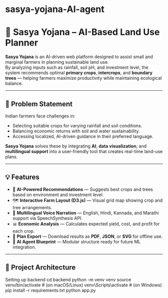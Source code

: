 # sasya-yojana-AI-agent
# 🌿 Sasya Yojana – AI-Based Land Use Planner

**Sasya Yojana** is an AI-driven web platform designed to assist small and marginal farmers in planning sustainable land use.  
By analyzing inputs such as rainfall, soil pH, and investment level, the system recommends optimal **primary crops**, **intercrops**, and **boundary trees** — helping farmers maximize productivity while maintaining ecological balance.

---

## 🚜 Problem Statement

Indian farmers face challenges in:
- Selecting suitable crops for varying rainfall and soil conditions.  
- Balancing economic returns with soil and water sustainability.  
- Accessing localized, AI-driven guidance in their preferred language.  

**Sasya Yojana** solves these by integrating **AI**, **data visualization**, and **multilingual support** into a user-friendly tool that creates real-time land-use plans.

---

## 💡 Features

- 🌱 **AI-Powered Recommendations** — Suggests best crops and trees based on environment and investment level.  
- 🗺️ **Interactive Farm Layout (D3.js)** — Visual grid map showing crop and tree arrangements.  
- 💬 **Multilingual Voice Narration** — English, Hindi, Kannada, and Marathi support via SpeechSynthesis API.  
- 📊 **Economic Analysis** — Calculates expected yield, cost, and profit for each crop.  
- 🧾 **Plan Export** — Download results as **PDF**, **JSON**, or **SVG** for offline use.  
- 🧠 **AI Agent Blueprint** — Modular structure ready for future ML integration.  

---

## 🧩 Project Architecture

Setting up backend
cd backend
python -m venv venv
source venv/bin/activate   # (on macOS/Linux)
venv\Scripts\activate      # (on Windows)
pip install -r requirements.txt
python app.py
